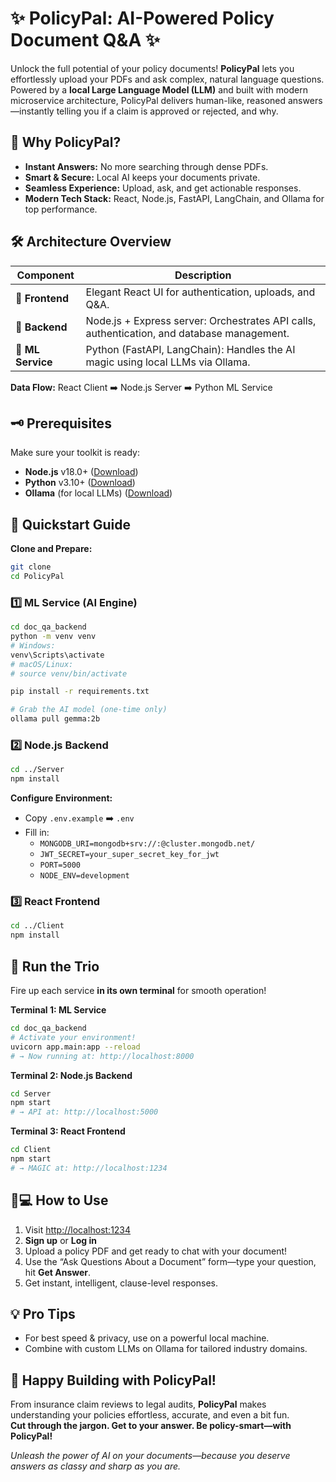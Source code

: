 # ✨ PolicyPal: AI-Powered Policy Document Q&A ✨

Unlock the full potential of your policy documents! **PolicyPal** lets you effortlessly upload your PDFs and ask complex, natural language questions. Powered by a **local Large Language Model (LLM)** and built with modern microservice architecture, PolicyPal delivers human-like, reasoned answers—instantly telling you if a claim is approved or rejected, and why.

## 🚀 Why PolicyPal?

- **Instant Answers:** No more searching through dense PDFs.
- **Smart & Secure:** Local AI keeps your documents private.
- **Seamless Experience:** Upload, ask, and get actionable responses.
- **Modern Tech Stack:** React, Node.js, FastAPI, LangChain, and Ollama for top performance.

## 🛠️ Architecture Overview

| Component         | Description                                                                                |
| ----------------- | ------------------------------------------------------------------------------------------ |
| 🎨 **Frontend**   | Elegant React UI for authentication, uploads, and Q&A.                                     |
| 🚪 **Backend**    | Node.js + Express server: Orchestrates API calls, authentication, and database management. |
| 🧠 **ML Service** | Python (FastAPI, LangChain): Handles the AI magic using local LLMs via Ollama.             |

**Data Flow:** React Client ➡️ Node.js Server ➡️ Python ML Service

## 🗝️ Prerequisites

Make sure your toolkit is ready:

- **Node.js** v18.0+ ([Download](https://nodejs.org/))
- **Python** v3.10+ ([Download](https://python.org/))
- **Ollama** (for local LLMs) ([Download](https://ollama.com/))

## 🚦 Quickstart Guide

**Clone and Prepare:**

```bash
git clone
cd PolicyPal
```

### 1️⃣ ML Service (AI Engine)

```bash
cd doc_qa_backend
python -m venv venv
# Windows:
venv\Scripts\activate
# macOS/Linux:
# source venv/bin/activate

pip install -r requirements.txt

# Grab the AI model (one-time only)
ollama pull gemma:2b
```

### 2️⃣ Node.js Backend

```bash
cd ../Server
npm install
```

**Configure Environment:**

- Copy `.env.example` ➡️ `.env`
- Fill in:
  - `MONGODB_URI=mongodb+srv://:@cluster.mongodb.net/`
  - `JWT_SECRET=your_super_secret_key_for_jwt`
  - `PORT=5000`
  - `NODE_ENV=development`

### 3️⃣ React Frontend

```bash
cd ../Client
npm install
```

## 🏃 Run the Trio

Fire up each service **in its own terminal** for smooth operation!

**Terminal 1: ML Service**

```bash
cd doc_qa_backend
# Activate your environment!
uvicorn app.main:app --reload
# → Now running at: http://localhost:8000
```

**Terminal 2: Node.js Backend**

```bash
cd Server
npm start
# → API at: http://localhost:5000
```

**Terminal 3: React Frontend**

```bash
cd Client
npm start
# → MAGIC at: http://localhost:1234
```

## 🧑💻 How to Use

1. Visit [http://localhost:1234](http://localhost:1234)
2. **Sign up** or **Log in**
3. Upload a policy PDF and get ready to chat with your document!
4. Use the “Ask Questions About a Document” form—type your question, hit **Get Answer**.
5. Get instant, intelligent, clause-level responses.

## 💡 Pro Tips

- For best speed & privacy, use on a powerful local machine.
- Combine with custom LLMs on Ollama for tailored industry domains.

## 🎉 Happy Building with PolicyPal!

From insurance claim reviews to legal audits, **PolicyPal** makes understanding your policies effortless, accurate, and even a bit fun.  
**Cut through the jargon. Get to your answer. Be policy-smart—with PolicyPal!**

_Unleash the power of AI on your documents—because you deserve answers as classy and sharp as you are._
